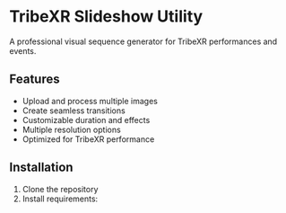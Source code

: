 # TribeXR Slideshow Utility

A professional visual sequence generator for TribeXR performances and events.

## Features
- Upload and process multiple images
- Create seamless transitions
- Customizable duration and effects
- Multiple resolution options
- Optimized for TribeXR performance

## Installation
1. Clone the repository
2. Install requirements: 